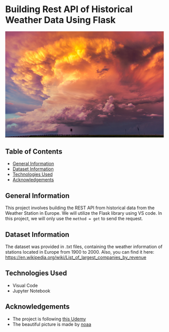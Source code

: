 # Building Rest API of Historical Weather Data Using Flask

![Example screenshot](./noaa-ZVhm6rEKEX8-unsplash.jpg)

## Table of Contents
* [General Information](#general-information)
* [Dataset Information](#dataset-information)
* [Technologies Used](#technologies-used)
* [Acknowledgements](#Acknowledgements)
<!-- * [License](#license) -->

## General Information
This project involves building the REST API from historical data from the Weather Station in Europe. 
We will utilize the Flask library using VS code. In this project, we will only use the `method = get` to send the request. 

## Dataset Information

The dataset was provided in .txt files, containing the weather information of stations located in Europe from 1900 to 2000. 
Also, you can find it here: https://en.wikipedia.org/wiki/List_of_largest_companies_by_revenue

## Technologies Used
- Visual Code
- Jupyter Notebook

## Acknowledgements
- The project is following [this Udemy]([https://www.youtube.com/watch?v=eoJjtJfuUqE](https://www.udemy.com/course/the-python-mega-course/))
- The beautiful picture is made by [noaa](https://unsplash.com/@noaa)





